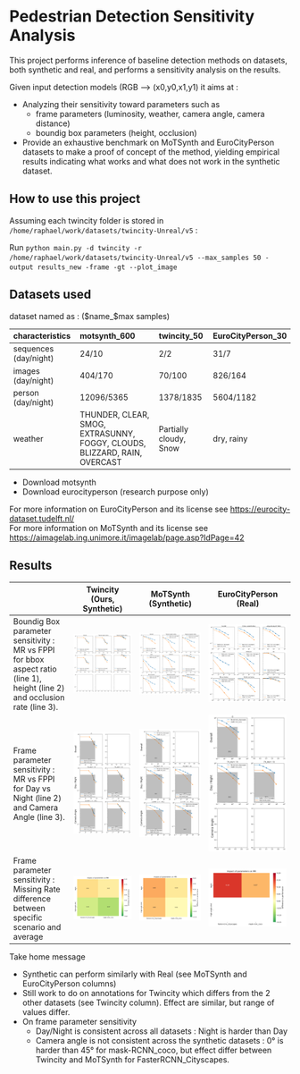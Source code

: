 
# Pedestrian Detection Sensitivity Analysis

This project performs inference of baseline detection methods on datasets, both synthetic and real, and performs a sensitivity analysis on the results.

Given input detection models (RGB --> (x0,y0,x1,y1) it aims at :
- Analyzing their sensitivity toward parameters such as 
  - frame parameters (luminosity, weather, camera angle, camera distance)
  - boundig box parameters (height, occlusion)
- Provide an exhaustive benchmark on MoTSynth and EuroCityPerson datasets to make a proof of concept of the method, yielding empirical results indicating what works and what does not work in the synthetic dataset.

## How to use this project

Assuming each twincity folder is stored in `/home/raphael/work/datasets/twincity-Unreal/v5` :


Run `python main.py -d twincity -r /home/raphael/work/datasets/twincity-Unreal/v5 --max_samples 50 -output results_new -frame -gt --plot_image`


## Datasets used 

dataset named as : ($name_$max samples)

| characteristics       | motsynth_600                                                              | twincity_50            | EuroCityPerson_30   |
|:----------------------|:--------------------------------------------------------------------------|:-----------------------|:--------------------|
| sequences (day/night) | 24/10                                                                     | 2/2                    | 31/7                |
| images (day/night)    | 404/170                                                                   | 70/100                 | 826/164             |
| person (day/night)    | 12096/5365                                                                | 1378/1835              | 5604/1182           |
| weather               | THUNDER, CLEAR, SMOG, EXTRASUNNY, FOGGY, CLOUDS, BLIZZARD, RAIN, OVERCAST | Partially cloudy, Snow | dry, rainy          |


- Download motsynth
- Download eurocityperson (research purpose only) 

For more information on EuroCityPerson and its license see https://eurocity-dataset.tudelft.nl/  
For more information on MoTSynth and its license see https://aimagelab.ing.unimore.it/imagelab/page.asp?IdPage=42  


## Results 

|                                                                                                                             | **Twincity (Ours, Synthetic)**                                                                                                                                                                             | MoTSynth (Synthetic)                                                                        | EuroCityPerson (Real)                                                                              |
|-----------------------------------------------------------------------------------------------------------------------------|------------------------------------------------------------------------------------------------------------------------------------------------------------------------------------------------------------|---------------------------------------------------------------------------------------------|----------------------------------------------------------------------------------------------------|
| Boundig Box parameter sensitivity : MR vs FPPI for bbox aspect ratio (line 1), height (line 2) and occlusion rate (line 3). | ![gtbbox_cofactor_fppi_mr.png](reference_results%2Ftwincity50%2Fgtbbox_cofactor_fppi_mr.png)                                                                                                               | ![gtbbox_cofactor_fppi_mr.png](reference_results%2Fmotsynth600%2Fgtbbox_cofactor_fppi_mr.png) | ![gtbbox_cofactor_fppi_mr.png](reference_results%2FEuroCityPerson30%2Fgtbbox_cofactor_fppi_mr.png) |
| Frame parameter sensitivity :  MR vs FPPI for Day vs Night (line 2) and Camera Angle (line 3).                              | ![Image 1](reference_results/twincity50/frame_cofactor_fppi_mr.png)                                                                                                                                        | ![frame_cofactor_fppi_mr.png](reference_results%2Fmotsynth600%2Fframe_cofactor_fppi_mr.png) | ![frame_cofactor_fppi_mr.png](reference_results%2FEuroCityPerson30%2Fframe_cofactor_fppi_mr.png)   |
| Frame parameter sensitivity : Missing Rate difference between specific scenario and average                                 | ![Performance_difference_MR_['faster-rcnn_cityscapes', 'mask-rcnn_coco'].png](reference_results%2Ftwincity50%2FPerformance_difference_MR_%5B%27faster-rcnn_cityscapes%27%2C%20%27mask-rcnn_coco%27%5D.png) | ![Performance_difference_MR_['faster-rcnn_cityscapes', 'mask-rcnn_coco'].png](reference_results%2Fmotsynth600%2FPerformance_difference_MR_%5B%27faster-rcnn_cityscapes%27%2C%20%27mask-rcnn_coco%27%5D.png)| ![Performance_difference_MR_['faster-rcnn_cityscapes', 'mask-rcnn_coco'].png](reference_results%2FEuroCityPerson30%2FPerformance_difference_MR_%5B%27faster-rcnn_cityscapes%27%2C%20%27mask-rcnn_coco%27%5D.png)|


Take home message
 - Synthetic can perform similarly with Real (see MoTSynth and EuroCityPerson columns)
 - Still work to do on annotations for Twincity which differs from the 2 other datasets (see Twincity column). Effect are similar, but range of values differ.
 - On frame parameter sensitivity
   - Day/Night is consistent across all datasets : Night is harder than Day
   - Camera angle is not consistent across the synthetic datasets : 0° is harder than 45° for mask-RCNN_coco, but effect differ between Twincity and MoTSynth for FasterRCNN_Cityscapes.